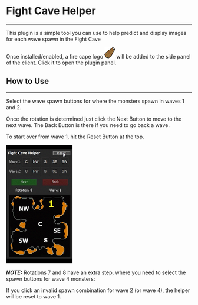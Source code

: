 # Fight Cave Helper

---
This plugin is a simple tool you can use to help predict and display images for each wave spawn in the Fight Cave

Once installed/enabled, a fire cape logo 	![firecape](src/main/resources/firecape.png) will be added to the side panel of the client. Click it to open the plugin panel.

## How to Use

---
Select the wave spawn buttons for where the monsters spawn in waves 1 and 2. 

Once the rotation is determined just click the Next Button to move to the next wave. The Back Button is there if you need to go back a wave.

To start over from wave 1, hit the Reset Button at the top.

![](readme-files/wave-selection-4.gif)

***NOTE:*** Rotations 7 and 8 have an extra step, where you need to select the spawn buttons for wave 4 monsters:



If you click an invalid spawn combination for wave 2 (or wave 4), the helper will be reset to wave 1.